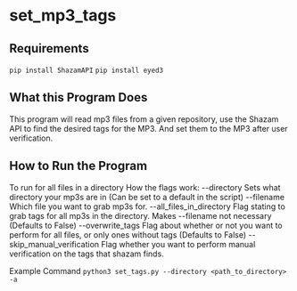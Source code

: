 # set_mp3_tags

## Requirements
`pip install ShazamAPI`
`pip install eyed3`

## What this Program Does
This program will read mp3 files from a given repository, use the Shazam API to find the desired tags for the MP3. And set them to the MP3 after user verification.

## How to Run the Program
To run for all files in a directory 
How the flags work:
--directory Sets what directory your mp3s are in (Can be set to a default in the script)
--filename Which file you want to grab mp3s for. 
--all_files_in_directory Flag stating to grab tags for all mp3s in the directory. Makes --filename not necessary (Defaults to False)
--overwrite_tags Flag about whether or not you want to perform for all files, or only ones without tags (Defaults to False)
--skip_manual_verification Flag whether you want to perform manual verification on the tags that shazam finds.

Example Command
`python3 set_tags.py --directory <path_to_directory> -a`
